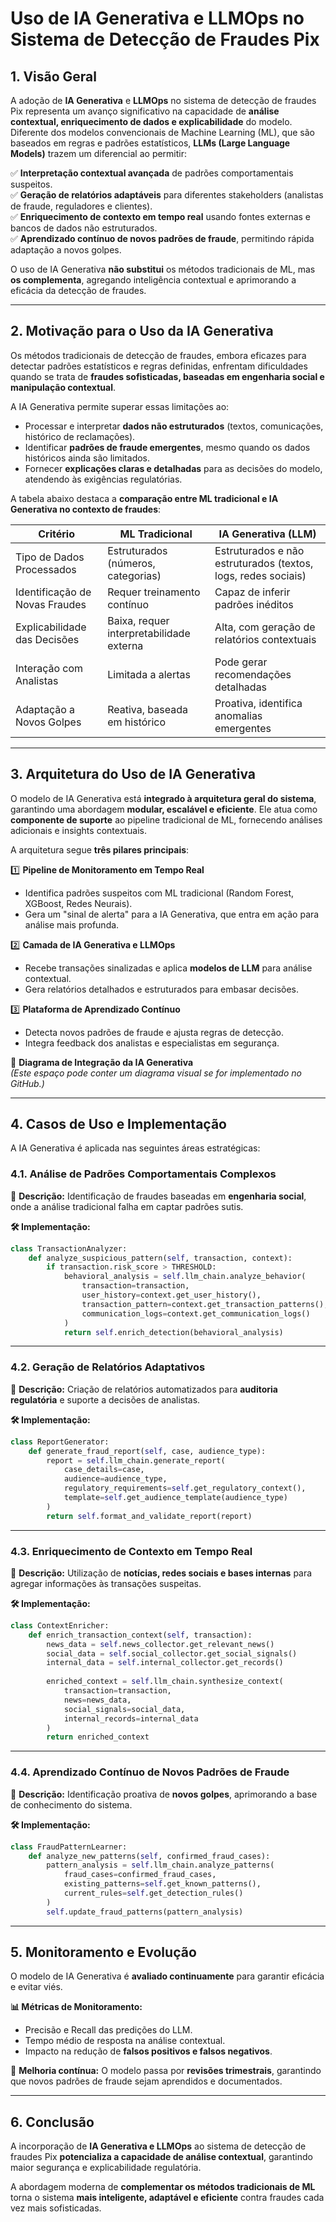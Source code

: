 # **Uso de IA Generativa e LLMOps no Sistema de Detecção de Fraudes Pix**  

## **1. Visão Geral**  

A adoção de **IA Generativa** e **LLMOps** no sistema de detecção de fraudes Pix representa um avanço significativo na capacidade de **análise contextual, enriquecimento de dados e explicabilidade** do modelo. Diferente dos modelos convencionais de Machine Learning (ML), que são baseados em regras e padrões estatísticos, **LLMs (Large Language Models)** trazem um diferencial ao permitir:  

✅ **Interpretação contextual avançada** de padrões comportamentais suspeitos.  
✅ **Geração de relatórios adaptáveis** para diferentes stakeholders (analistas de fraude, reguladores e clientes).  
✅ **Enriquecimento de contexto em tempo real** usando fontes externas e bancos de dados não estruturados.  
✅ **Aprendizado contínuo de novos padrões de fraude**, permitindo rápida adaptação a novos golpes.  

O uso de IA Generativa **não substitui** os métodos tradicionais de ML, mas **os complementa**, agregando inteligência contextual e aprimorando a eficácia da detecção de fraudes.

---

## **2. Motivação para o Uso da IA Generativa**  

Os métodos tradicionais de detecção de fraudes, embora eficazes para detectar padrões estatísticos e regras definidas, enfrentam dificuldades quando se trata de **fraudes sofisticadas, baseadas em engenharia social e manipulação contextual**.  

A IA Generativa permite superar essas limitações ao:  

- Processar e interpretar **dados não estruturados** (textos, comunicações, histórico de reclamações).  
- Identificar **padrões de fraude emergentes**, mesmo quando os dados históricos ainda são limitados.  
- Fornecer **explicações claras e detalhadas** para as decisões do modelo, atendendo às exigências regulatórias.  

A tabela abaixo destaca a **comparação entre ML tradicional e IA Generativa no contexto de fraudes**:

| **Critério**               | **ML Tradicional**                              | **IA Generativa (LLM)**                     |
|---------------------------|---------------------------------|--------------------------------|
| Tipo de Dados Processados | Estruturados (números, categorias) | Estruturados e não estruturados (textos, logs, redes sociais) |
| Identificação de Novas Fraudes | Requer treinamento contínuo | Capaz de inferir padrões inéditos |
| Explicabilidade das Decisões | Baixa, requer interpretabilidade externa | Alta, com geração de relatórios contextuais |
| Interação com Analistas | Limitada a alertas | Pode gerar recomendações detalhadas |
| Adaptação a Novos Golpes | Reativa, baseada em histórico | Proativa, identifica anomalias emergentes |

---

## **3. Arquitetura do Uso de IA Generativa**  

O modelo de IA Generativa está **integrado à arquitetura geral do sistema**, garantindo uma abordagem **modular, escalável e eficiente**. Ele atua como **componente de suporte** ao pipeline tradicional de ML, fornecendo análises adicionais e insights contextuais.  

A arquitetura segue **três pilares principais**:  

1️⃣ **Pipeline de Monitoramento em Tempo Real**  
   - Identifica padrões suspeitos com ML tradicional (Random Forest, XGBoost, Redes Neurais).  
   - Gera um "sinal de alerta" para a IA Generativa, que entra em ação para análise mais profunda.  

2️⃣ **Camada de IA Generativa e LLMOps**  
   - Recebe transações sinalizadas e aplica **modelos de LLM** para análise contextual.  
   - Gera relatórios detalhados e estruturados para embasar decisões.  

3️⃣ **Plataforma de Aprendizado Contínuo**  
   - Detecta novos padrões de fraude e ajusta regras de detecção.  
   - Integra feedback dos analistas e especialistas em segurança.  

📌 **Diagrama de Integração da IA Generativa**  
_(Este espaço pode conter um diagrama visual se for implementado no GitHub.)_

---

## **4. Casos de Uso e Implementação**  

A IA Generativa é aplicada nas seguintes áreas estratégicas:  

### **4.1. Análise de Padrões Comportamentais Complexos**  

📌 **Descrição:** Identificação de fraudes baseadas em **engenharia social**, onde a análise tradicional falha em captar padrões sutis.  

**🛠 Implementação:**  
```python
class TransactionAnalyzer:
    def analyze_suspicious_pattern(self, transaction, context):
        if transaction.risk_score > THRESHOLD:
            behavioral_analysis = self.llm_chain.analyze_behavior(
                transaction=transaction,
                user_history=context.get_user_history(),
                transaction_pattern=context.get_transaction_patterns(),
                communication_logs=context.get_communication_logs()
            )
            return self.enrich_detection(behavioral_analysis)
```

---

### **4.2. Geração de Relatórios Adaptativos**  

📌 **Descrição:** Criação de relatórios automatizados para **auditoria regulatória** e suporte a decisões de analistas.  

**🛠 Implementação:**  
```python
class ReportGenerator:
    def generate_fraud_report(self, case, audience_type):
        report = self.llm_chain.generate_report(
            case_details=case,
            audience=audience_type,
            regulatory_requirements=self.get_regulatory_context(),
            template=self.get_audience_template(audience_type)
        )
        return self.format_and_validate_report(report)
```

---

### **4.3. Enriquecimento de Contexto em Tempo Real**  

📌 **Descrição:** Utilização de **notícias, redes sociais e bases internas** para agregar informações às transações suspeitas.  

**🛠 Implementação:**  
```python
class ContextEnricher:
    def enrich_transaction_context(self, transaction):
        news_data = self.news_collector.get_relevant_news()
        social_data = self.social_collector.get_social_signals()
        internal_data = self.internal_collector.get_records()
        
        enriched_context = self.llm_chain.synthesize_context(
            transaction=transaction,
            news=news_data,
            social_signals=social_data,
            internal_records=internal_data
        )
        return enriched_context
```

---

### **4.4. Aprendizado Contínuo de Novos Padrões de Fraude**  

📌 **Descrição:** Identificação proativa de **novos golpes**, aprimorando a base de conhecimento do sistema.  

**🛠 Implementação:**  
```python
class FraudPatternLearner:
    def analyze_new_patterns(self, confirmed_fraud_cases):
        pattern_analysis = self.llm_chain.analyze_patterns(
            fraud_cases=confirmed_fraud_cases,
            existing_patterns=self.get_known_patterns(),
            current_rules=self.get_detection_rules()
        )
        self.update_fraud_patterns(pattern_analysis)
```

---

## **5. Monitoramento e Evolução**  

O modelo de IA Generativa é **avaliado continuamente** para garantir eficácia e evitar viés.  

**📊 Métricas de Monitoramento:**  
- Precisão e Recall das predições do LLM.  
- Tempo médio de resposta na análise contextual.  
- Impacto na redução de **falsos positivos e falsos negativos**.  

📌 **Melhoria contínua:** O modelo passa por **revisões trimestrais**, garantindo que novos padrões de fraude sejam aprendidos e documentados.

---

## **6. Conclusão**  

A incorporação de **IA Generativa e LLMOps** ao sistema de detecção de fraudes Pix **potencializa a capacidade de análise contextual**, garantindo maior segurança e explicabilidade regulatória.  

A abordagem moderna de **complementar os métodos tradicionais de ML** torna o sistema **mais inteligente, adaptável e eficiente** contra fraudes cada vez mais sofisticadas.
